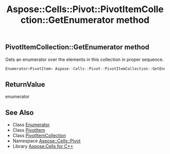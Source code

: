 ﻿---
title: Aspose::Cells::Pivot::PivotItemCollection::GetEnumerator method
linktitle: GetEnumerator
second_title: Aspose.Cells for C++ API Reference
description: 'Aspose::Cells::Pivot::PivotItemCollection::GetEnumerator method. Gets an enumerator over the elements in this collection in proper sequence in C++.'
type: docs
weight: 600
url: /cpp/aspose.cells.pivot/pivotitemcollection/getenumerator/
---
## PivotItemCollection::GetEnumerator method


Gets an enumerator over the elements in this collection in proper sequence.

```cpp
Enumerator<PivotItem> Aspose::Cells::Pivot::PivotItemCollection::GetEnumerator()
```


## ReturnValue

enumerator

## See Also

* Class [Enumerator](../../../aspose.cells/enumerator/)
* Class [PivotItem](../../pivotitem/)
* Class [PivotItemCollection](../)
* Namespace [Aspose::Cells::Pivot](../../)
* Library [Aspose.Cells for C++](../../../)

